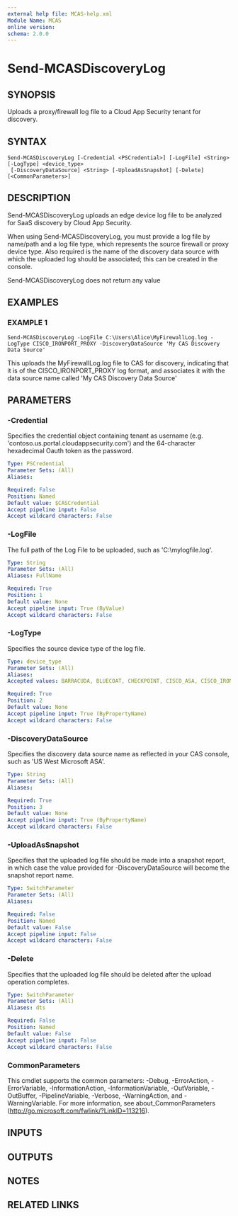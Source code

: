 ```yaml
---
external help file: MCAS-help.xml
Module Name: MCAS
online version:
schema: 2.0.0
---
```


# Send-MCASDiscoveryLog

## SYNOPSIS
Uploads a proxy/firewall log file to a Cloud App Security tenant for discovery.

## SYNTAX

```
Send-MCASDiscoveryLog [-Credential <PSCredential>] [-LogFile] <String> [-LogType] <device_type>
 [-DiscoveryDataSource] <String> [-UploadAsSnapshot] [-Delete] [<CommonParameters>]
```

## DESCRIPTION
Send-MCASDiscoveryLog uploads an edge device log file to be analyzed for SaaS discovery by Cloud App Security.

When using Send-MCASDiscoveryLog, you must provide a log file by name/path and a log file type, which represents the source firewall or proxy device type.
Also required is the name of the discovery data source with which the uploaded log should be associated; this can be created in the console.

Send-MCASDiscoveryLog does not return any value

## EXAMPLES

### EXAMPLE 1
```
Send-MCASDiscoveryLog -LogFile C:\Users\Alice\MyFirewallLog.log -LogType CISCO_IRONPORT_PROXY -DiscoveryDataSource 'My CAS Discovery Data Source'
```

This uploads the MyFirewallLog.log file to CAS for discovery, indicating that it is of the CISCO_IRONPORT_PROXY log format, and associates it with the data source name called 'My CAS Discovery Data Source'

## PARAMETERS

### -Credential
Specifies the credential object containing tenant as username (e.g.
'contoso.us.portal.cloudappsecurity.com') and the 64-character hexadecimal Oauth token as the password.

```yaml
Type: PSCredential
Parameter Sets: (All)
Aliases:

Required: False
Position: Named
Default value: $CASCredential
Accept pipeline input: False
Accept wildcard characters: False
```

### -LogFile
The full path of the Log File to be uploaded, such as 'C:\mylogfile.log'.

```yaml
Type: String
Parameter Sets: (All)
Aliases: FullName

Required: True
Position: 1
Default value: None
Accept pipeline input: True (ByValue)
Accept wildcard characters: False
```

### -LogType
Specifies the source device type of the log file.

```yaml
Type: device_type
Parameter Sets: (All)
Aliases:
Accepted values: BARRACUDA, BLUECOAT, CHECKPOINT, CISCO_ASA, CISCO_IRONPORT_PROXY, FORTIGATE, PALO_ALTO, SQUID, ZSCALER, MCAFEE_SWG, CISCO_SCAN_SAFE, JUNIPER_SRX, SOPHOS_SG, WEBSENSE_V7_5, WEBSENSE_SIEM_CEF, MACHINE_ZONE_MERAKI, SQUID_NATIVE, CISCO_FWSM, MICROSOFT_ISA_W3C, SONICWALL_SYSLOG, SOPHOS_CYBEROAM, CLAVISTER, JUNIPER_SSG, ZSCALER_QRADAR, JUNIPER_SRX_SD, JUNIPER_SRX_WELF, CISCO_ASA_FIREPOWER, GENERIC_CEF, GENERIC_LEEF, GENERIC_W3C, I_FILTER, CHECKPOINT_XML, CHECKPOINT_SMART_VIEW_TRACKER, BARRACUDA_NEXT_GEN_FW, BARRACUDA_NEXT_GEN_FW_WEBLOG

Required: True
Position: 2
Default value: None
Accept pipeline input: True (ByPropertyName)
Accept wildcard characters: False
```

### -DiscoveryDataSource
Specifies the discovery data source name as reflected in your CAS console, such as 'US West Microsoft ASA'.

```yaml
Type: String
Parameter Sets: (All)
Aliases:

Required: True
Position: 3
Default value: None
Accept pipeline input: True (ByPropertyName)
Accept wildcard characters: False
```

### -UploadAsSnapshot
Specifies that the uploaded log file should be made into a snapshot report, in which case the value provided for -DiscoveryDataSource will become the snapshot report name.

```yaml
Type: SwitchParameter
Parameter Sets: (All)
Aliases:

Required: False
Position: Named
Default value: False
Accept pipeline input: False
Accept wildcard characters: False
```

### -Delete
Specifies that the uploaded log file should be deleted after the upload operation completes.

```yaml
Type: SwitchParameter
Parameter Sets: (All)
Aliases: dts

Required: False
Position: Named
Default value: False
Accept pipeline input: False
Accept wildcard characters: False
```

### CommonParameters
This cmdlet supports the common parameters: -Debug, -ErrorAction, -ErrorVariable, -InformationAction, -InformationVariable, -OutVariable, -OutBuffer, -PipelineVariable, -Verbose, -WarningAction, and -WarningVariable.
For more information, see about_CommonParameters (http://go.microsoft.com/fwlink/?LinkID=113216).

## INPUTS

## OUTPUTS

## NOTES

## RELATED LINKS
